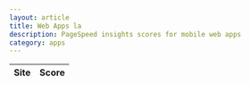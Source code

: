```yaml
---
layout: article
title: Web Apps la
description: PageSpeed insights scores for mobile web apps
category: apps
---
```

|Site|Score|
|----|-----|
